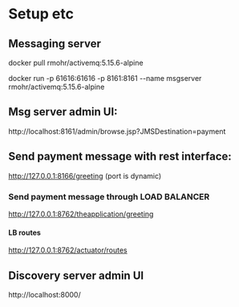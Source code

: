 # Setup etc

## Messaging server

docker pull rmohr/activemq:5.15.6-alpine

docker run -p 61616:61616 -p 8161:8161 --name msgserver rmohr/activemq:5.15.6-alpine

## Msg server admin UI:
http://localhost:8161/admin/browse.jsp?JMSDestination=payment

## Send payment message with rest interface:
http://127.0.0.1:8166/greeting (port is dynamic)

### Send payment message through LOAD BALANCER
http://127.0.0.1:8762/theapplication/greeting

#### LB routes
http://127.0.0.1:8762/actuator/routes

## Discovery server admin UI
http://localhost:8000/

